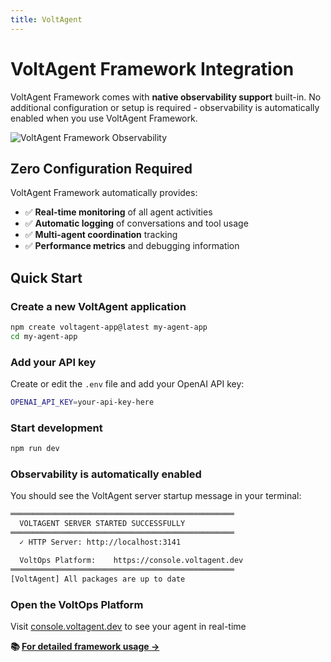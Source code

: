 ```yaml
---
title: VoltAgent
---
```


# VoltAgent Framework Integration

VoltAgent Framework comes with **native observability support** built-in. No additional configuration or setup is required - observability is automatically enabled when you use VoltAgent Framework.

![VoltAgent Framework Observability](https://cdn.voltagent.dev/readme/demo.gif)

## Zero Configuration Required

VoltAgent Framework automatically provides:

- ✅ **Real-time monitoring** of all agent activities
- ✅ **Automatic logging** of conversations and tool usage
- ✅ **Multi-agent coordination** tracking
- ✅ **Performance metrics** and debugging information

## Quick Start

### Create a new VoltAgent application

```bash
npm create voltagent-app@latest my-agent-app
cd my-agent-app
```

### Add your API key

Create or edit the `.env` file and add your OpenAI API key:

```bash
OPENAI_API_KEY=your-api-key-here
```

### Start development

```bash
npm run dev
```

### Observability is automatically enabled

You should see the VoltAgent server startup message in your terminal:

```bash
══════════════════════════════════════════════════
  VOLTAGENT SERVER STARTED SUCCESSFULLY
══════════════════════════════════════════════════
  ✓ HTTP Server: http://localhost:3141

  VoltOps Platform:    https://console.voltagent.dev
══════════════════════════════════════════════════
[VoltAgent] All packages are up to date
```

### Open the VoltOps Platform

Visit [console.voltagent.dev](https://console.voltagent.dev/) to see your agent in real-time

**📚 [For detailed framework usage →](/docs/observability/developer-console/)**
